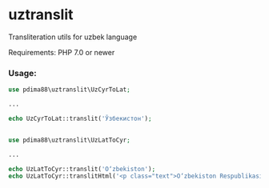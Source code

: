 # uztranslit
Transliteration utils for uzbek language

Requirements: PHP 7.0 or newer

### Usage:

```php
use pdima88\uztranslit\UzCyrToLat;

...

echo UzCyrToLat::translit('Ўзбекистон');

```


```php

use pdima88\uztranslit\UzLatToCyr;

...

echo UzLatToCyr::translit('O‘zbekiston');
echo UzLatToCyr::translitHtml('<p class="text">O‘zbekiston Respublikasi</p>');

```